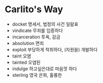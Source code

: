 # Carlito's Way
* docket   명세서, 법정의 사건 일람표
* vindicate   무죄를 입증하다
* incarceration   투옥, 감금
* absolution   면죄
* exploit   부당하게 착취하다, (자원을) 개발하다
* taint    오염
* tainted   오염된
* indulge   하고싶은대로 마음껏 하다
* sterling   영국 은화, 훌륭한
